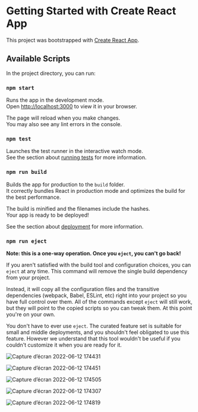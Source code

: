 # Getting Started with Create React App

This project was bootstrapped with [Create React App](https://github.com/facebook/create-react-app).

## Available Scripts

In the project directory, you can run:

### `npm start`

Runs the app in the development mode.\
Open [http://localhost:3000](http://localhost:3000) to view it in your browser.

The page will reload when you make changes.\
You may also see any lint errors in the console.

### `npm test`

Launches the test runner in the interactive watch mode.\
See the section about [running tests](https://facebook.github.io/create-react-app/docs/running-tests) for more information.

### `npm run build`

Builds the app for production to the `build` folder.\
It correctly bundles React in production mode and optimizes the build for the best performance.

The build is minified and the filenames include the hashes.\
Your app is ready to be deployed!

See the section about [deployment](https://facebook.github.io/create-react-app/docs/deployment) for more information.

### `npm run eject`

**Note: this is a one-way operation. Once you `eject`, you can't go back!**

If you aren't satisfied with the build tool and configuration choices, you can `eject` at any time. This command will remove the single build dependency from your project.

Instead, it will copy all the configuration files and the transitive dependencies (webpack, Babel, ESLint, etc) right into your project so you have full control over them. All of the commands except `eject` will still work, but they will point to the copied scripts so you can tweak them. At this point you're on your own.

You don't have to ever use `eject`. The curated feature set is suitable for small and middle deployments, and you shouldn't feel obligated to use this feature. However we understand that this tool wouldn't be useful if you couldn't customize it when you are ready for it.

![Capture d’écran 2022-06-12 174431](https://user-images.githubusercontent.com/58492282/173242020-5b118994-5fe3-472c-8156-b33c641b5b08.png)

![Capture d’écran 2022-06-12 174451](https://user-images.githubusercontent.com/58492282/173242034-7ff6f4fe-e244-483a-a807-5260934ca01f.png)

![Capture d’écran 2022-06-12 174505](https://user-images.githubusercontent.com/58492282/173242036-d6fa4cba-bb35-495a-8aaf-05dad7c03215.png)


![Capture d’écran 2022-06-12 174307](https://user-images.githubusercontent.com/58492282/173242052-458617c1-05fc-455a-b454-9a60dac4ddac.png)

![Capture d’écran 2022-06-12 174819](https://user-images.githubusercontent.com/58492282/173242069-429015f9-a1de-47f3-803a-94c02789fd39.png)


